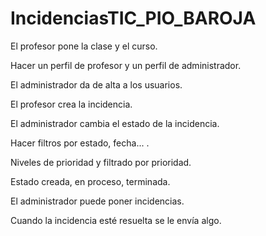 # IncidenciasTIC_PIO_BAROJA
El profesor pone la clase y el curso.

Hacer un perfil de profesor y un perfil de administrador.

El administrador da de alta a los usuarios.

El profesor crea la incidencia.

El administrador cambia el estado de la incidencia.

Hacer filtros por estado, fecha... .

Niveles de prioridad y filtrado por prioridad.

Estado creada, en proceso, terminada.

El administrador puede poner incidencias.

Cuando la incidencia esté resuelta se le envía algo.